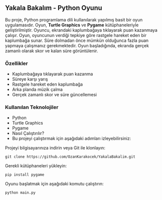 ## Yakala Bakalım - Python Oyunu
Bu proje, Python programlama dili kullanılarak yapılmış basit bir oyun uygulamasıdır. Oyun, **Turtle Graphics** ve **Pygame** kütüphaneleriyle geliştirilmiştir. Oyuncu, ekrandaki kaplumbağaya tıklayarak puan kazanmaya çalışır. Oyun, oyuncunun verdiği tepkiye göre rastgele hareket eden bir kaplumbağa sunar. Süre dolmadan önce mümkün olduğunca fazla puan yapmaya çalışmanız gerekmektedir. Oyun başladığında, ekranda gerçek zamanlı olarak skor ve kalan süre görüntülenir.

### Özellikler
- Kaplumbağaya tıklayarak puan kazanma
- Süreye karşı yarış
- Rastgele hareket eden kaplumbağa
- Arka planda müzik çalma
- Gerçek zamanlı skor ve süre güncellemesi

### Kullanılan Teknolojiler
- Python
- Turtle Graphics
- Pygame
- Nasıl Çalıştırılır?
- Bu projeyi çalıştırmak için aşağıdaki adımları izleyebilirsiniz:

Projeyi bilgisayarınıza indirin veya Git ile klonlayın:

```
git clone https://github.com/OzanKarakocek/YakalaBakalim.git
```

Gerekli kütüphaneleri yükleyin:

```
pip install pygame
```

Oyunu başlatmak için aşağıdaki komutu çalıştırın:

```
python main.py
```
